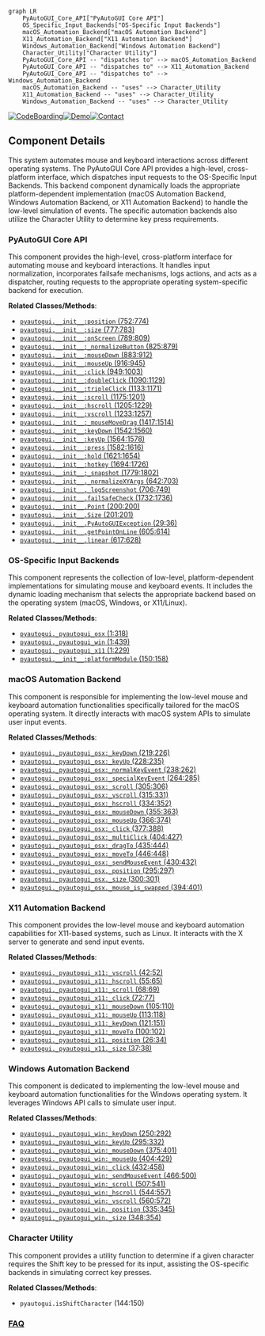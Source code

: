 ```mermaid
graph LR
    PyAutoGUI_Core_API["PyAutoGUI Core API"]
    OS_Specific_Input_Backends["OS-Specific Input Backends"]
    macOS_Automation_Backend["macOS Automation Backend"]
    X11_Automation_Backend["X11 Automation Backend"]
    Windows_Automation_Backend["Windows Automation Backend"]
    Character_Utility["Character Utility"]
    PyAutoGUI_Core_API -- "dispatches to" --> macOS_Automation_Backend
    PyAutoGUI_Core_API -- "dispatches to" --> X11_Automation_Backend
    PyAutoGUI_Core_API -- "dispatches to" --> Windows_Automation_Backend
    macOS_Automation_Backend -- "uses" --> Character_Utility
    X11_Automation_Backend -- "uses" --> Character_Utility
    Windows_Automation_Backend -- "uses" --> Character_Utility
```
[![CodeBoarding](https://img.shields.io/badge/Generated%20by-CodeBoarding-9cf?style=flat-square)](https://github.com/CodeBoarding/GeneratedOnBoardings)[![Demo](https://img.shields.io/badge/Try%20our-Demo-blue?style=flat-square)](https://www.codeboarding.org/demo)[![Contact](https://img.shields.io/badge/Contact%20us%20-%20contact@codeboarding.org-lightgrey?style=flat-square)](mailto:contact@codeboarding.org)

## Component Details

This system automates mouse and keyboard interactions across different operating systems. The PyAutoGUI Core API provides a high-level, cross-platform interface, which dispatches input requests to the OS-Specific Input Backends. This backend component dynamically loads the appropriate platform-dependent implementation (macOS Automation Backend, Windows Automation Backend, or X11 Automation Backend) to handle the low-level simulation of events. The specific automation backends also utilize the Character Utility to determine key press requirements.

### PyAutoGUI Core API
This component provides the high-level, cross-platform interface for automating mouse and keyboard interactions. It handles input normalization, incorporates failsafe mechanisms, logs actions, and acts as a dispatcher, routing requests to the appropriate operating system-specific backend for execution.


**Related Classes/Methods**:

- <a href="https://github.com/asweigart/pyautogui/blob/master/pyautogui/__init__.py#L752-L774" target="_blank" rel="noopener noreferrer">`pyautogui.__init__:position` (752:774)</a>
- <a href="https://github.com/asweigart/pyautogui/blob/master/pyautogui/__init__.py#L777-L783" target="_blank" rel="noopener noreferrer">`pyautogui.__init__:size` (777:783)</a>
- <a href="https://github.com/asweigart/pyautogui/blob/master/pyautogui/__init__.py#L789-L809" target="_blank" rel="noopener noreferrer">`pyautogui.__init__:onScreen` (789:809)</a>
- <a href="https://github.com/asweigart/pyautogui/blob/master/pyautogui/__init__.py#L825-L879" target="_blank" rel="noopener noreferrer">`pyautogui.__init__:_normalizeButton` (825:879)</a>
- <a href="https://github.com/asweigart/pyautogui/blob/master/pyautogui/__init__.py#L883-L912" target="_blank" rel="noopener noreferrer">`pyautogui.__init__:mouseDown` (883:912)</a>
- <a href="https://github.com/asweigart/pyautogui/blob/master/pyautogui/__init__.py#L916-L945" target="_blank" rel="noopener noreferrer">`pyautogui.__init__:mouseUp` (916:945)</a>
- <a href="https://github.com/asweigart/pyautogui/blob/master/pyautogui/__init__.py#L949-L1003" target="_blank" rel="noopener noreferrer">`pyautogui.__init__:click` (949:1003)</a>
- <a href="https://github.com/asweigart/pyautogui/blob/master/pyautogui/__init__.py#L1090-L1129" target="_blank" rel="noopener noreferrer">`pyautogui.__init__:doubleClick` (1090:1129)</a>
- <a href="https://github.com/asweigart/pyautogui/blob/master/pyautogui/__init__.py#L1133-L1171" target="_blank" rel="noopener noreferrer">`pyautogui.__init__:tripleClick` (1133:1171)</a>
- <a href="https://github.com/asweigart/pyautogui/blob/master/pyautogui/__init__.py#L1175-L1201" target="_blank" rel="noopener noreferrer">`pyautogui.__init__:scroll` (1175:1201)</a>
- <a href="https://github.com/asweigart/pyautogui/blob/master/pyautogui/__init__.py#L1205-L1229" target="_blank" rel="noopener noreferrer">`pyautogui.__init__:hscroll` (1205:1229)</a>
- <a href="https://github.com/asweigart/pyautogui/blob/master/pyautogui/__init__.py#L1233-L1257" target="_blank" rel="noopener noreferrer">`pyautogui.__init__:vscroll` (1233:1257)</a>
- <a href="https://github.com/asweigart/pyautogui/blob/master/pyautogui/__init__.py#L1417-L1514" target="_blank" rel="noopener noreferrer">`pyautogui.__init__:_mouseMoveDrag` (1417:1514)</a>
- <a href="https://github.com/asweigart/pyautogui/blob/master/pyautogui/__init__.py#L1542-L1560" target="_blank" rel="noopener noreferrer">`pyautogui.__init__:keyDown` (1542:1560)</a>
- <a href="https://github.com/asweigart/pyautogui/blob/master/pyautogui/__init__.py#L1564-L1578" target="_blank" rel="noopener noreferrer">`pyautogui.__init__:keyUp` (1564:1578)</a>
- <a href="https://github.com/asweigart/pyautogui/blob/master/pyautogui/__init__.py#L1582-L1616" target="_blank" rel="noopener noreferrer">`pyautogui.__init__:press` (1582:1616)</a>
- <a href="https://github.com/asweigart/pyautogui/blob/master/pyautogui/__init__.py#L1621-L1654" target="_blank" rel="noopener noreferrer">`pyautogui.__init__:hold` (1621:1654)</a>
- <a href="https://github.com/asweigart/pyautogui/blob/master/pyautogui/__init__.py#L1694-L1726" target="_blank" rel="noopener noreferrer">`pyautogui.__init__:hotkey` (1694:1726)</a>
- <a href="https://github.com/asweigart/pyautogui/blob/master/pyautogui/__init__.py#L1779-L1802" target="_blank" rel="noopener noreferrer">`pyautogui.__init__:_snapshot` (1779:1802)</a>
- <a href="https://github.com/asweigart/pyautogui/blob/master/pyautogui/__init__.py#L642-L703" target="_blank" rel="noopener noreferrer">`pyautogui.__init__._normalizeXYArgs` (642:703)</a>
- <a href="https://github.com/asweigart/pyautogui/blob/master/pyautogui/__init__.py#L706-L749" target="_blank" rel="noopener noreferrer">`pyautogui.__init__._logScreenshot` (706:749)</a>
- <a href="https://github.com/asweigart/pyautogui/blob/master/pyautogui/__init__.py#L1732-L1736" target="_blank" rel="noopener noreferrer">`pyautogui.__init__.failSafeCheck` (1732:1736)</a>
- <a href="https://github.com/asweigart/pyautogui/blob/master/pyautogui/__init__.py#L200-L200" target="_blank" rel="noopener noreferrer">`pyautogui.__init__.Point` (200:200)</a>
- <a href="https://github.com/asweigart/pyautogui/blob/master/pyautogui/__init__.py#L201-L201" target="_blank" rel="noopener noreferrer">`pyautogui.__init__.Size` (201:201)</a>
- <a href="https://github.com/asweigart/pyautogui/blob/master/pyautogui/__init__.py#L29-L36" target="_blank" rel="noopener noreferrer">`pyautogui.__init__.PyAutoGUIException` (29:36)</a>
- <a href="https://github.com/asweigart/pyautogui/blob/master/pyautogui/__init__.py#L605-L614" target="_blank" rel="noopener noreferrer">`pyautogui.__init__.getPointOnLine` (605:614)</a>
- <a href="https://github.com/asweigart/pyautogui/blob/master/pyautogui/__init__.py#L617-L628" target="_blank" rel="noopener noreferrer">`pyautogui.__init__.linear` (617:628)</a>


### OS-Specific Input Backends
This component represents the collection of low-level, platform-dependent implementations for simulating mouse and keyboard events. It includes the dynamic loading mechanism that selects the appropriate backend based on the operating system (macOS, Windows, or X11/Linux).


**Related Classes/Methods**:

- <a href="https://github.com/asweigart/pyautogui/blob/master/pyautogui/_pyautogui_osx.py#L1-L318" target="_blank" rel="noopener noreferrer">`pyautogui._pyautogui_osx` (1:318)</a>
- <a href="https://github.com/asweigart/pyautogui/blob/master/pyautogui/_pyautogui_win.py#L1-L439" target="_blank" rel="noopener noreferrer">`pyautogui._pyautogui_win` (1:439)</a>
- <a href="https://github.com/asweigart/pyautogui/blob/master/pyautogui/_pyautogui_x11.py#L1-L229" target="_blank" rel="noopener noreferrer">`pyautogui._pyautogui_x11` (1:229)</a>
- <a href="https://github.com/asweigart/pyautogui/blob/master/pyautogui/__init__.py#L150-L158" target="_blank" rel="noopener noreferrer">`pyautogui.__init__:platformModule` (150:158)</a>


### macOS Automation Backend
This component is responsible for implementing the low-level mouse and keyboard automation functionalities specifically tailored for the macOS operating system. It directly interacts with macOS system APIs to simulate user input events.


**Related Classes/Methods**:

- <a href="https://github.com/asweigart/pyautogui/blob/master/pyautogui/_pyautogui_osx.py#L219-L226" target="_blank" rel="noopener noreferrer">`pyautogui._pyautogui_osx:_keyDown` (219:226)</a>
- <a href="https://github.com/asweigart/pyautogui/blob/master/pyautogui/_pyautogui_osx.py#L228-L235" target="_blank" rel="noopener noreferrer">`pyautogui._pyautogui_osx:_keyUp` (228:235)</a>
- <a href="https://github.com/asweigart/pyautogui/blob/master/pyautogui/_pyautogui_osx.py#L238-L262" target="_blank" rel="noopener noreferrer">`pyautogui._pyautogui_osx:_normalKeyEvent` (238:262)</a>
- <a href="https://github.com/asweigart/pyautogui/blob/master/pyautogui/_pyautogui_osx.py#L264-L285" target="_blank" rel="noopener noreferrer">`pyautogui._pyautogui_osx:_specialKeyEvent` (264:285)</a>
- <a href="https://github.com/asweigart/pyautogui/blob/master/pyautogui/_pyautogui_osx.py#L305-L306" target="_blank" rel="noopener noreferrer">`pyautogui._pyautogui_osx:_scroll` (305:306)</a>
- <a href="https://github.com/asweigart/pyautogui/blob/master/pyautogui/_pyautogui_osx.py#L315-L331" target="_blank" rel="noopener noreferrer">`pyautogui._pyautogui_osx:_vscroll` (315:331)</a>
- <a href="https://github.com/asweigart/pyautogui/blob/master/pyautogui/_pyautogui_osx.py#L334-L352" target="_blank" rel="noopener noreferrer">`pyautogui._pyautogui_osx:_hscroll` (334:352)</a>
- <a href="https://github.com/asweigart/pyautogui/blob/master/pyautogui/_pyautogui_osx.py#L355-L363" target="_blank" rel="noopener noreferrer">`pyautogui._pyautogui_osx:_mouseDown` (355:363)</a>
- <a href="https://github.com/asweigart/pyautogui/blob/master/pyautogui/_pyautogui_osx.py#L366-L374" target="_blank" rel="noopener noreferrer">`pyautogui._pyautogui_osx:_mouseUp` (366:374)</a>
- <a href="https://github.com/asweigart/pyautogui/blob/master/pyautogui/_pyautogui_osx.py#L377-L388" target="_blank" rel="noopener noreferrer">`pyautogui._pyautogui_osx:_click` (377:388)</a>
- <a href="https://github.com/asweigart/pyautogui/blob/master/pyautogui/_pyautogui_osx.py#L404-L427" target="_blank" rel="noopener noreferrer">`pyautogui._pyautogui_osx:_multiClick` (404:427)</a>
- <a href="https://github.com/asweigart/pyautogui/blob/master/pyautogui/_pyautogui_osx.py#L435-L444" target="_blank" rel="noopener noreferrer">`pyautogui._pyautogui_osx:_dragTo` (435:444)</a>
- <a href="https://github.com/asweigart/pyautogui/blob/master/pyautogui/_pyautogui_osx.py#L446-L448" target="_blank" rel="noopener noreferrer">`pyautogui._pyautogui_osx:_moveTo` (446:448)</a>
- <a href="https://github.com/asweigart/pyautogui/blob/master/pyautogui/_pyautogui_osx.py#L430-L432" target="_blank" rel="noopener noreferrer">`pyautogui._pyautogui_osx:_sendMouseEvent` (430:432)</a>
- <a href="https://github.com/asweigart/pyautogui/blob/master/pyautogui/_pyautogui_osx.py#L295-L297" target="_blank" rel="noopener noreferrer">`pyautogui._pyautogui_osx._position` (295:297)</a>
- <a href="https://github.com/asweigart/pyautogui/blob/master/pyautogui/_pyautogui_osx.py#L300-L301" target="_blank" rel="noopener noreferrer">`pyautogui._pyautogui_osx._size` (300:301)</a>
- <a href="https://github.com/asweigart/pyautogui/blob/master/pyautogui/_pyautogui_osx.py#L394-L401" target="_blank" rel="noopener noreferrer">`pyautogui._pyautogui_osx._mouse_is_swapped` (394:401)</a>


### X11 Automation Backend
This component provides the low-level mouse and keyboard automation capabilities for X11-based systems, such as Linux. It interacts with the X server to generate and send input events.


**Related Classes/Methods**:

- <a href="https://github.com/asweigart/pyautogui/blob/master/pyautogui/_pyautogui_x11.py#L42-L52" target="_blank" rel="noopener noreferrer">`pyautogui._pyautogui_x11:_vscroll` (42:52)</a>
- <a href="https://github.com/asweigart/pyautogui/blob/master/pyautogui/_pyautogui_x11.py#L55-L65" target="_blank" rel="noopener noreferrer">`pyautogui._pyautogui_x11:_hscroll` (55:65)</a>
- <a href="https://github.com/asweigart/pyautogui/blob/master/pyautogui/_pyautogui_x11.py#L68-L69" target="_blank" rel="noopener noreferrer">`pyautogui._pyautogui_x11:_scroll` (68:69)</a>
- <a href="https://github.com/asweigart/pyautogui/blob/master/pyautogui/_pyautogui_x11.py#L72-L77" target="_blank" rel="noopener noreferrer">`pyautogui._pyautogui_x11:_click` (72:77)</a>
- <a href="https://github.com/asweigart/pyautogui/blob/master/pyautogui/_pyautogui_x11.py#L105-L110" target="_blank" rel="noopener noreferrer">`pyautogui._pyautogui_x11:_mouseDown` (105:110)</a>
- <a href="https://github.com/asweigart/pyautogui/blob/master/pyautogui/_pyautogui_x11.py#L113-L118" target="_blank" rel="noopener noreferrer">`pyautogui._pyautogui_x11:_mouseUp` (113:118)</a>
- <a href="https://github.com/asweigart/pyautogui/blob/master/pyautogui/_pyautogui_x11.py#L121-L151" target="_blank" rel="noopener noreferrer">`pyautogui._pyautogui_x11:_keyDown` (121:151)</a>
- <a href="https://github.com/asweigart/pyautogui/blob/master/pyautogui/_pyautogui_x11.py#L100-L102" target="_blank" rel="noopener noreferrer">`pyautogui._pyautogui_x11:_moveTo` (100:102)</a>
- <a href="https://github.com/asweigart/pyautogui/blob/master/pyautogui/_pyautogui_x11.py#L26-L34" target="_blank" rel="noopener noreferrer">`pyautogui._pyautogui_x11._position` (26:34)</a>
- <a href="https://github.com/asweigart/pyautogui/blob/master/pyautogui/_pyautogui_x11.py#L37-L38" target="_blank" rel="noopener noreferrer">`pyautogui._pyautogui_x11._size` (37:38)</a>


### Windows Automation Backend
This component is dedicated to implementing the low-level mouse and keyboard automation functionalities for the Windows operating system. It leverages Windows API calls to simulate user input.


**Related Classes/Methods**:

- <a href="https://github.com/asweigart/pyautogui/blob/master/pyautogui/_pyautogui_win.py#L250-L292" target="_blank" rel="noopener noreferrer">`pyautogui._pyautogui_win:_keyDown` (250:292)</a>
- <a href="https://github.com/asweigart/pyautogui/blob/master/pyautogui/_pyautogui_win.py#L295-L332" target="_blank" rel="noopener noreferrer">`pyautogui._pyautogui_win:_keyUp` (295:332)</a>
- <a href="https://github.com/asweigart/pyautogui/blob/master/pyautogui/_pyautogui_win.py#L375-L401" target="_blank" rel="noopener noreferrer">`pyautogui._pyautogui_win:_mouseDown` (375:401)</a>
- <a href="https://github.com/asweigart/pyautogui/blob/master/pyautogui/_pyautogui_win.py#L404-L429" target="_blank" rel="noopener noreferrer">`pyautogui._pyautogui_win:_mouseUp` (404:429)</a>
- <a href="https://github.com/asweigart/pyautogui/blob/master/pyautogui/_pyautogui_win.py#L432-L458" target="_blank" rel="noopener noreferrer">`pyautogui._pyautogui_win:_click` (432:458)</a>
- <a href="https://github.com/asweigart/pyautogui/blob/master/pyautogui/_pyautogui_win.py#L466-L500" target="_blank" rel="noopener noreferrer">`pyautogui._pyautogui_win:_sendMouseEvent` (466:500)</a>
- <a href="https://github.com/asweigart/pyautogui/blob/master/pyautogui/_pyautogui_win.py#L507-L541" target="_blank" rel="noopener noreferrer">`pyautogui._pyautogui_win:_scroll` (507:541)</a>
- <a href="https://github.com/asweigart/pyautogui/blob/master/pyautogui/_pyautogui_win.py#L544-L557" target="_blank" rel="noopener noreferrer">`pyautogui._pyautogui_win:_hscroll` (544:557)</a>
- <a href="https://github.com/asweigart/pyautogui/blob/master/pyautogui/_pyautogui_win.py#L560-L572" target="_blank" rel="noopener noreferrer">`pyautogui._pyautogui_win:_vscroll` (560:572)</a>
- <a href="https://github.com/asweigart/pyautogui/blob/master/pyautogui/_pyautogui_win.py#L335-L345" target="_blank" rel="noopener noreferrer">`pyautogui._pyautogui_win._position` (335:345)</a>
- <a href="https://github.com/asweigart/pyautogui/blob/master/pyautogui/_pyautogui_win.py#L348-L354" target="_blank" rel="noopener noreferrer">`pyautogui._pyautogui_win._size` (348:354)</a>


### Character Utility
This component provides a utility function to determine if a given character requires the Shift key to be pressed for its input, assisting the OS-specific backends in simulating correct key presses.


**Related Classes/Methods**:

- `pyautogui.isShiftCharacter` (144:150)




### [FAQ](https://github.com/CodeBoarding/GeneratedOnBoardings/tree/main?tab=readme-ov-file#faq)